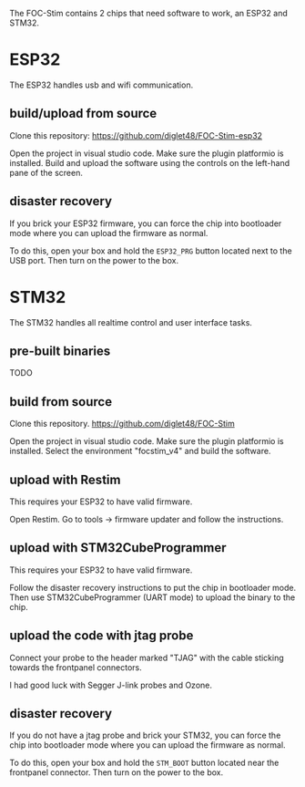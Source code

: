 The FOC-Stim contains 2 chips that need software to work, an ESP32 and STM32.

# ESP32

The ESP32 handles usb and wifi communication.

## build/upload from source

Clone this repository: https://github.com/diglet48/FOC-Stim-esp32

Open the project in visual studio code. 
Make sure the plugin platformio is installed.
Build and upload the software using the controls on the left-hand pane of the screen.

## disaster recovery

If you brick your ESP32 firmware, you can force
the chip into bootloader mode where you can upload the firmware as normal.

To do this, open your box and hold the `ESP32_PRG` button located next
to the USB port. Then turn on the power to the box.

# STM32

The STM32 handles all realtime control and user interface tasks.

## pre-built binaries

TODO

## build from source

Clone this repository. https://github.com/diglet48/FOC-Stim

Open the project in visual studio code.
Make sure the plugin platformio is installed.
Select the environment "focstim_v4" and build the software.

## upload with Restim

This requires your ESP32 to have valid firmware.

Open Restim. Go to tools -> firmware updater and follow the instructions.

## upload with STM32CubeProgrammer

This requires your ESP32 to have valid firmware.

Follow the disaster recovery instructions to put the chip in bootloader mode.
Then use STM32CubeProgrammer (UART mode) to upload the binary to the chip.

## upload the code with jtag probe

Connect your probe to the header marked "TJAG" with the cable sticking
towards the frontpanel connectors.

I had good luck with Segger J-link probes and Ozone.

## disaster recovery

If you do not have a jtag probe and brick your STM32, you can force the chip
into bootloader mode where you can upload the firmware as normal.

To do this, open your box and hold the `STM_BOOT` button located near the
frontpanel connector. Then turn on the power to the box.
